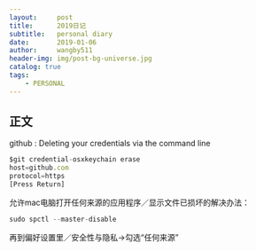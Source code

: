```yaml
---
layout:     post
title:      2019日记
subtitle:   personal diary
date:       2019-01-06
author:     wangby511
header-img: img/post-bg-universe.jpg
catalog: true
tags:
    - PERSONAL
---
```



## 正文

github : Deleting your credentials via the command line

```javascript
$git credential-osxkeychain erase
host=github.com
protocol=https
[Press Return]
```
允许mac电脑打开任何来源的应用程序／显示文件已损坏的解决办法：
```javascript
sudo spctl --master-disable
```
再到偏好设置里／安全性与隐私->勾选“任何来源”



